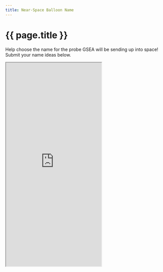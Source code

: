 ```yaml
---
title: Near-Space Balloon Name
---
```


# {{ page.title }}

Help choose the name for the probe GSEA will be sending up into space!  Submit
your name ideas below. 

<iframe style="height: 640px;" scrolling="no" seamless 
src="https://docs.google.com/forms/d/1tgcRNTG4zPviDQzTFECi1eccURauthWDCu_SQKHIHao/viewform">
</iframe>
